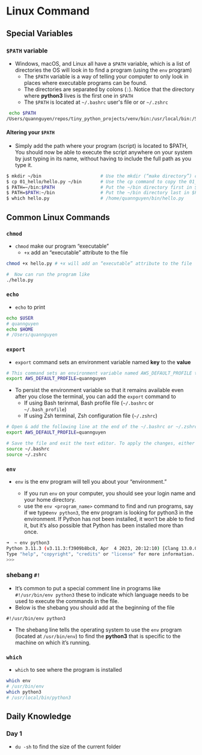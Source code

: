 # Linux Command

## Special Variables

### `$PATH` variable

- Windows, macOS, and Linux all have a `$PATH` variable, which is a list of directories the OS will look in to find a program (using the `env` program)
  - The `$PATH` variable is a way of telling your computer to only look in places where executable programs can be found.
  - The directories are separated by colons (`:`). Notice that the directory where **python3** lives is the first one in `$PATH`
  - The `$PATH`  is located at `~/.bashrc` user's file or or `~/.zshrc`

```bash
 echo $PATH
/Users/quannguyen/repos/tiny_python_projects/venv/bin:/usr/local/bin:/System/Cryptexes/App/usr/bin:/usr/bin:/bin:/usr/sbin:/sbin:/Library/Apple/usr/bin:/Applications/Visual Studio Code.app/Contents/Resources/app/bin:/Applications/Visual Studio Code.app/Contents/Resources/app/bin
```

#### Altering your `$PATH`

- Simply add the path where your program (script) is located to $PATH, You should now be able to execute the script anywhere on your system by just typing in its name, without having to include the full path as you type it.

```bash
$ mkdir ~/bin                      # Use the mkdir (“make directory”) command to create ~/bin.
$ cp 01_hello/hello.py ~/bin       # Use the cp command to copy the 01_hello/hello.py program to the ~/bin directory.
$ PATH=~/bin:$PATH                 # Put the ~/bin directory first in $PATH.
$ PATH=$PATH:~/bin                 # Put the ~/bin directory last in $PATH.
$ which hello.py                   # /home/quannguyen/bin/hello.py

```

## Common Linux Commands
###  `chmod`
- `chmod` make our program “executable”
  - `+x` add an “executable” attribute to the file

```bash
chmod +x hello.py # +x will add an “executable” attribute to the file

#  Now can run the program like
./hello.py
```
###  `echo`
- `echo` to print

```bash
echo $USER
# quannguyen
echo $HOME
# /Users/quannguyen
```

### `export`
- `export` command sets an environment variable named **key** to the **value** 
```bash
# This command sets an environment variable named AWS_DEFAULT_PROFILE to the value quannguyen.
export AWS_DEFAULT_PROFILE=quannguyen
```
- To persist the environment variable so that it remains available even after you close the terminal, you can add the `export` command to
  - If using Bash terinmal, Bash profile file (`~/.bashrc` or `~/.bash_profile`)
  - If using Zsh terminal, Zsh configuration file (`~/.zshrc`)
```bash
# Open & add the following line at the end of the ~/.bashrc or ~/.zshrc file
export AWS_DEFAULT_PROFILE=quannguyen

# Save the file and exit the text editor. To apply the changes, either open a new terminal session or run the following command to reload the profile:
source ~/.bashrc
source ~/.zshrc
```

###  `env`
- `env` is the env program will tell you about your “environment.”

  - If you run `env` on your computer, you should see your login name and your home directory.
  - use the `env <program_name>` command to find and run programs, say if we type`env python3`, the env program is looking for python3 in the environment. If Python has not been installed, it won’t be able to find it, but it’s also possible that Python has been installed more than once.
```bash
➜  ~ env python3
Python 3.11.3 (v3.11.3:f3909b8bc8, Apr  4 2023, 20:12:10) [Clang 13.0.0 (clang-1300.0.29.30)] on darwin
Type "help", "copyright", "credits" or "license" for more information.
>>>
```

### shebang `#!`

- It’s common to put a special comment line in programs like `#!/usr/bin/env python3` these to indicate which language needs to be used to execute the commands in the file.
- Below is the shebang you should add at the beginning of the file

```
#!/usr/bin/env python3
```

- The shebang line tells the operating system to use the `env` program (located at `/usr/bin/env`) to find the **python3** that is specific to the machine on which it’s running.


###  `which`
- `which` to see where the program is installed

```bash
which env
# /usr/bin/env
which python3
# /usr/local/bin/python3
```
## Daily Knowledge
### Day 1

- `du -sh` to find the size of the current folder
